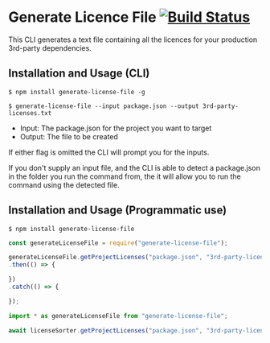 # Generate Licence File [![Build Status](https://dev.azure.com/tobysmith568/Generate-License-File/_apis/build/status/tobysmith568.Generate-License-File?branchName=master)](https://dev.azure.com/tobysmith568/Generate-License-File/_build/latest?definitionId=15&branchName=master)

This CLI generates a text file containing all the licences for your production 3rd-party dependencies.

## Installation and Usage (CLI)
```
$ npm install generate-license-file -g

$ generate-license-file --input package.json --output 3rd-party-licenses.txt
```
- Input: The package.json for the project you want to target
- Output: The file to be created

If either flag is omitted the CLI will prompt you for the inputs.

If you don't supply an input file, and the CLI is able to detect a package.json in the folder you run the command from, the it will allow you to run the command using the detected file.

## Installation and Usage (Programmatic use)
```
$ npm install generate-license-file
```
```js
const generateLicenseFile = require("generate-license-file");

generateLicenseFile.getProjectLicenses("package.json", "3rd-party-licenses.txt")
.then(() => {

})
.catch(() => {

});
```
```ts
import * as generateLicenseFile from "generate-license-file";

await licenseSorter.getProjectLicenses("package.json", "3rd-party-licenses.txt");
```
